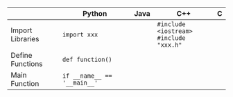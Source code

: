 |   | Python | Java |C++|C|
|---| ------ | ---- |---|-|
|Import Libraries| `import xxx` |  |`#include <iostream>` <br> `#include "xxx.h"`| |
|Define Functions|`def function()`||||
|Main Function|`if __name__ == '__main__'`||||
